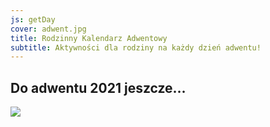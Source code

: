 ```yaml
---
js: getDay
cover: adwent.jpg
title: Rodzinny Kalendarz Adwentowy
subtitle: Aktywności dla rodziny na każdy dzień adwentu!
---
```


## Do adwentu 2021 jeszcze…

![](https://nozbe.net/gif/2021-11-28_pl_FF2C55.gif)
